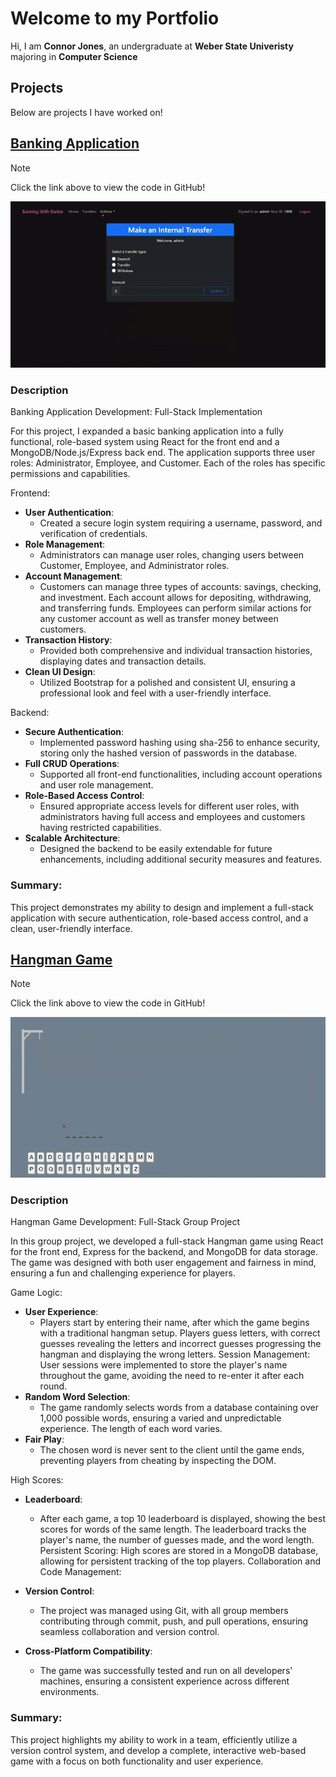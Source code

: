 # Welcome to my Portfolio
Hi, I am **Connor Jones**, an undergraduate at **Weber State Univeristy** majoring in **Computer Science**
## Projects
Below are projects I have worked on!
## [Banking Application](https://github.com/Cojo99/Portfolio-Site/tree/main/Banking-App)

> [!NOTE]
> Click the link above to view the code in GitHub!

![Banking app gif demo](/gifs/banking-app.gif)

### Description
Banking Application Development: Full-Stack Implementation

For this project, I expanded a basic banking application into a fully functional, role-based system using React for the front end and a MongoDB/Node.js/Express back end. The application supports three user roles: Administrator, Employee, and Customer. Each of the roles has specific permissions and capabilities.

Frontend:

- **User Authentication**:
  - Created a secure login system requiring a username, password, and verification of credentials.
- **Role Management**:
  - Administrators can manage user roles, changing users between Customer, Employee, and Administrator roles.
- **Account Management**:
  - Customers can manage three types of accounts: savings, checking, and investment. Each account allows for depositing, withdrawing, and transferring funds. Employees can perform similar actions for any customer account as well as transfer money between customers.
- **Transaction History**:
  - Provided both comprehensive and individual transaction histories, displaying dates and transaction details.
- **Clean UI Design**:
  - Utilized Bootstrap for a polished and consistent UI, ensuring a professional look and feel with a user-friendly interface.

Backend:

- **Secure Authentication**:
  - Implemented password hashing using sha-256 to enhance security, storing only the hashed version of passwords in the database.
- **Full CRUD Operations**:
  - Supported all front-end functionalities, including account operations and user role management.
- **Role-Based Access Control**:
  - Ensured appropriate access levels for different user roles, with administrators having full access and employees and customers having restricted capabilities.
- **Scalable Architecture**:
  - Designed the backend to be easily extendable for future enhancements, including additional security measures and features.

### Summary: 
This project demonstrates my ability to design and implement a full-stack application with secure authentication, role-based access control, and a clean, user-friendly interface.

## [Hangman Game](https://github.com/Cojo99/Portfolio-Site/tree/main/hangman-game)

> [!NOTE]
> Click the link above to view the code in GitHub!

![hangman gif demo game](/gifs/hangman-game.gif)

### Description
Hangman Game Development: Full-Stack Group Project

In this group project, we developed a full-stack Hangman game using React for the front end, Express for the backend, and MongoDB for data storage. The game was designed with both user engagement and fairness in mind, ensuring a fun and challenging experience for players.

Game Logic:

- **User Experience**:
  - Players start by entering their name, after which the game begins with a traditional hangman setup. Players guess letters, with correct guesses revealing the letters and incorrect guesses progressing the hangman and displaying the wrong letters.
Session Management: User sessions were implemented to store the player's name throughout the game, avoiding the need to re-enter it after each round.
- **Random Word Selection**:
  - The game randomly selects words from a database containing over 1,000 possible words, ensuring a varied and unpredictable experience. The length of each word varies.
- **Fair Play**:
  - The chosen word is never sent to the client until the game ends, preventing players from cheating by inspecting the DOM.
  
High Scores:

- **Leaderboard**:
  - After each game, a top 10 leaderboard is displayed, showing the best scores for words of the same length. The leaderboard tracks the player's name, the number of guesses made, and the word length.
Persistent Scoring: High scores are stored in a MongoDB database, allowing for persistent tracking of the top players.
Collaboration and Code Management:

- **Version Control**:
  - The project was managed using Git, with all group members contributing through commit, push, and pull operations, ensuring seamless collaboration and version control.
- **Cross-Platform Compatibility**:
  - The game was successfully tested and run on all developers' machines, ensuring a consistent experience across different environments.

### Summary: 
This project highlights my ability to work in a team, efficiently utilize a version control system, and develop a complete, interactive web-based game with a focus on both functionality and user experience.

